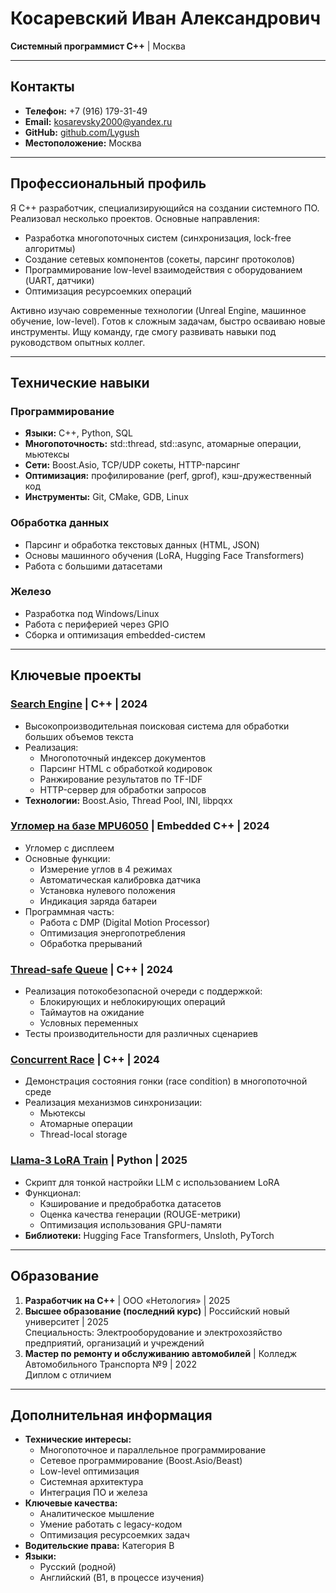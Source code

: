 # Косаревский Иван Александрович
**Системный программист C++** | Москва

---

## Контакты
*   **Телефон:** +7 (916) 179-31-49
*   **Email:** kosarevsky2000@yandex.ru
*   **GitHub:** [github.com/Lygush](https://github.com/Lygush)
*   **Местоположение:** Москва

---

## Профессиональный профиль
Я C++ разработчик, специализирующийся на создании системного ПО. Реализовал несколько проектов. Основные направления:
- Разработка многопоточных систем (синхронизация, lock-free алгоритмы)
- Создание сетевых компонентов (сокеты, парсинг протоколов)
- Программирование low-level взаимодействия с оборудованием (UART, датчики)
- Оптимизация ресурсоемких операций

Активно изучаю современные технологии (Unreal Engine, машинное обучение, low-level). Готов к сложным задачам, быстро осваиваю новые инструменты. Ищу команду, где смогу развивать навыки под руководством опытных коллег.

---

## Технические навыки
### Программирование
*   **Языки:** C++, Python, SQL
*   **Многопоточность:** std::thread, std::async, атомарные операции, мьютексы
*   **Сети:** Boost.Asio, TCP/UDP сокеты, HTTP-парсинг
*   **Оптимизация:** профилирование (perf, gprof), кэш-дружественный код
*   **Инструменты:** Git, CMake, GDB, Linux

### Обработка данных
*   Парсинг и обработка текстовых данных (HTML, JSON)
*   Основы машинного обучения (LoRA, Hugging Face Transformers)
*   Работа с большими датасетами

### Железо
*   Разработка под Windows/Linux
*   Работа с периферией через GPIO
*   Сборка и оптимизация embedded-систем

---

## Ключевые проекты

###  [Search Engine](https://github.com/Lygush/Search_Engine) | C++ | 2024
- Высокопроизводительная поисковая система для обработки больших объемов текста
- Реализация:
  * Многопоточный индексер документов
  * Парсинг HTML с обработкой кодировок
  * Ранжирование результатов по TF-IDF
  * HTTP-сервер для обработки запросов
- **Технологии:** Boost.Asio, Thread Pool, INI, libpqxx

###  [Угломер на базе MPU6050](https://github.com/Lygush/Protractor) | Embedded C++ | 2024
- Угломер с дисплеем
- Основные функции:
  * Измерение углов в 4 режимах
  * Автоматическая калибровка датчика
  * Установка нулевого положения
  * Индикация заряда батареи
- Программная часть:
  * Работа с DMP (Digital Motion Processor)
  * Оптимизация энергопотребления
  * Обработка прерываний

###  [Thread-safe Queue](https://github.com/Lygush/Thread-safe_Queue) | C++ | 2024
- Реализация потокобезопасной очереди с поддержкой:
  * Блокирующих и неблокирующих операций
  * Таймаутов на ожидание
  * Условных переменных
- Тесты производительности для различных сценариев

###  [Concurrent Race](https://github.com/Lygush/Concurrent_Race) | C++ | 2024
- Демонстрация состояния гонки (race condition) в многопоточной среде
- Реализация механизмов синхронизации:
  * Мьютексы
  * Атомарные операции
  * Thread-local storage

###  [Llama-3 LoRA Train](https://github.com/Lygush/Llama-3_LoRA_train) | Python | 2025
- Скрипт для тонкой настройки LLM с использованием LoRA
- Функционал:
  * Кэширование и предобработка датасетов
  * Оценка качества генерации (ROUGE-метрики)
  * Оптимизация использования GPU-памяти
- **Библиотеки:** Hugging Face Transformers, Unsloth, PyTorch

---

## Образование
1.  **Разработчик на C++** | ООО «Нетология» | 2025
2.  **Высшее образование (последний курс)** | Российский новый университет | 2025  
    Специальность: Электрооборудование и электрохозяйство предприятий, организаций и учреждений
3.  **Мастер по ремонту и обслуживанию автомобилей** | Колледж Автомобильного Транспорта №9 | 2022  
    Диплом с отличием

---

## Дополнительная информация
*   **Технические интересы:** 
    - Многопоточное и параллельное программирование
    - Сетевое программирование (Boost.Asio/Beast)
    - Low-level оптимизация
    - Системная архитектура
    - Интеграция ПО и железа
*   **Ключевые качества:** 
    - Аналитическое мышление
    - Умение работать с legacy-кодом
    - Оптимизация ресурсоемких задач
*   **Водительские права:** Категория B
*   **Языки:** 
    - Русский (родной)
    - Английский (B1, в процессе изучения)
